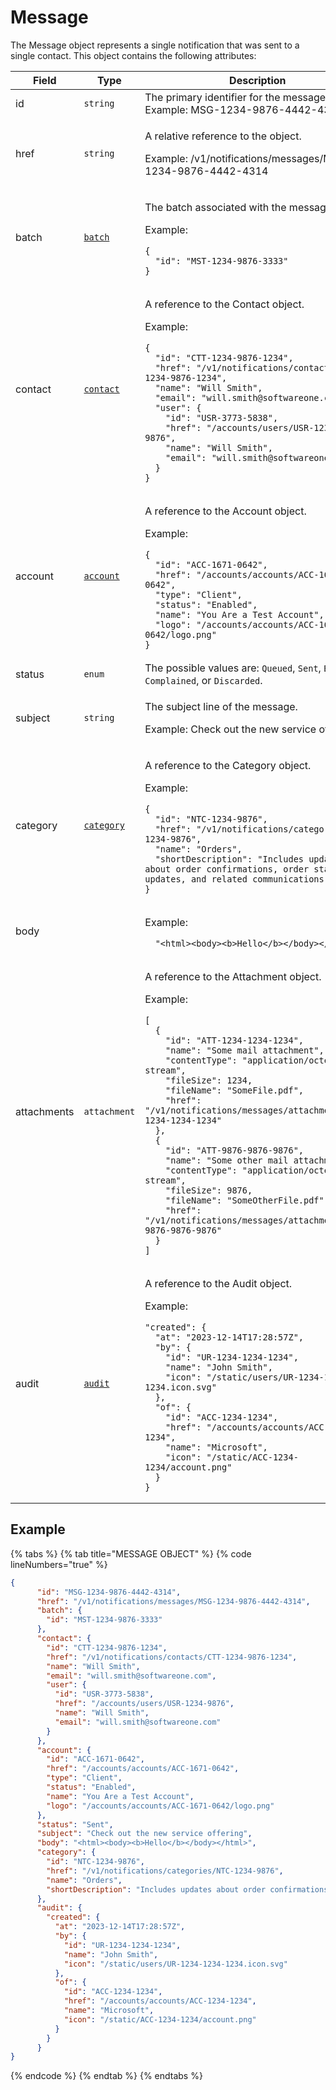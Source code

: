 # Message

The Message object represents a single notification that was sent to a single contact. This object contains the following attributes:

<table><thead><tr><th width="157">Field</th><th width="134">Type</th><th>Description</th></tr></thead><tbody><tr><td>id</td><td><code>string</code></td><td>The primary identifier for the message. Example: MSG-1234-9876-4442-4314</td></tr><tr><td>href</td><td><code>string</code></td><td><p>A relative reference to the object. </p><p>Example: /v1/notifications/messages/MSG-1234-9876-4442-4314</p></td></tr><tr><td>batch</td><td><a href="../batches/"><code>batch</code></a></td><td><p>The batch associated with the message. </p><p>Example:</p><pre class="language-json" data-overflow="wrap" data-line-numbers><code class="lang-json">{
  "id": "MST-1234-9876-3333"
}
</code></pre></td></tr><tr><td>contact</td><td><a href="../contacts/"><code>contact</code></a></td><td><p>A reference to the Contact object.</p><p>Example:</p><pre class="language-json" data-overflow="wrap" data-line-numbers><code class="lang-json">{
  "id": "CTT-1234-9876-1234",
  "href": "/v1/notifications/contacts/CTT-1234-9876-1234",
  "name": "Will Smith",
  "email": "will.smith@softwareone.com",
  "user": {
    "id": "USR-3773-5838",
    "href": "/accounts/users/USR-1234-9876",
    "name": "Will Smith",
    "email": "will.smith@softwareone.com"
  }
}
</code></pre></td></tr><tr><td>account</td><td><a href="../../accounts-api/account/"><code>account</code></a></td><td><p>A reference to the Account object. </p><p>Example:</p><pre class="language-json" data-overflow="wrap" data-line-numbers><code class="lang-json">{
  "id": "ACC-1671-0642",
  "href": "/accounts/accounts/ACC-1671-0642",
  "type": "Client",
  "status": "Enabled",
  "name": "You Are a Test Account",
  "logo": "/accounts/accounts/ACC-1671-0642/logo.png"
}
</code></pre></td></tr><tr><td>status</td><td><code>enum</code></td><td>The possible values are: <code>Queued</code>, <code>Sent</code>, <code>Bounced</code>, <code>Complained</code>, or <code>Discarded</code>.</td></tr><tr><td>subject</td><td><code>string</code></td><td><p>The subject line of the message. </p><p>Example: Check out the new service offering</p></td></tr><tr><td>category</td><td><a href="../categories/"><code>category</code></a></td><td><p>A reference to the Category object.  </p><p>Example:</p><pre class="language-json" data-overflow="wrap" data-line-numbers><code class="lang-json">{
  "id": "NTC-1234-9876",
  "href": "/v1/notifications/categories/NTC-1234-9876",
  "name": "Orders",
  "shortDescription": "Includes updates about order confirmations, order status updates, and related communications."
}
</code></pre></td></tr><tr><td>body</td><td> </td><td><p> Example: </p><pre class="language-json" data-overflow="wrap" data-line-numbers><code class="lang-json">  "&#x3C;html>&#x3C;body>&#x3C;b>Hello&#x3C;/b>&#x3C;/body>&#x3C;/html>"
</code></pre></td></tr><tr><td>attachments</td><td><code>attachment</code></td><td><p>A reference to the Attachment object. </p><p>Example:</p><pre class="language-json" data-overflow="wrap" data-line-numbers><code class="lang-json">[
  {
    "id": "ATT-1234-1234-1234",
    "name": "Some mail attachment",
    "contentType": "application/octet-stream",
    "fileSize": 1234,
    "fileName": "SomeFile.pdf",
    "href": "/v1/notifications/messages/attachments/ATT-1234-1234-1234"
  },
  {
    "id": "ATT-9876-9876-9876",
    "name": "Some other mail attachment",
    "contentType": "application/octet-stream",
    "fileSize": 9876,
    "fileName": "SomeOtherFile.pdf",
    "href": "/v1/notifications/messages/attachments/ATT-9876-9876-9876"
  }
]
</code></pre></td></tr><tr><td>audit</td><td><a href="../../common-api-objects/audit.md"><code>audit</code></a></td><td><p>A reference to the Audit object. </p><p>Example:</p><pre class="language-json" data-overflow="wrap" data-line-numbers><code class="lang-json">"created": { 
  "at": "2023-12-14T17:28:57Z", 
  "by": {
    "id": "UR-1234-1234-1234",
    "name": "John Smith",
    "icon": "/static/users/UR-1234-1234-1234.icon.svg"
  },
  "of": {
    "id": "ACC-1234-1234",
    "href": "/accounts/accounts/ACC-1234-1234",
    "name": "Microsoft",
    "icon": "/static/ACC-1234-1234/account.png"
  }
}
</code></pre></td></tr></tbody></table>

## Example

{% tabs %}
{% tab title="MESSAGE OBJECT" %}
{% code lineNumbers="true" %}
```json
{
      "id": "MSG-1234-9876-4442-4314",
      "href": "/v1/notifications/messages/MSG-1234-9876-4442-4314",
      "batch": {
        "id": "MST-1234-9876-3333"
      },
      "contact": {
        "id": "CTT-1234-9876-1234",
        "href": "/v1/notifications/contacts/CTT-1234-9876-1234",
        "name": "Will Smith",
        "email": "will.smith@softwareone.com",
        "user": {
          "id": "USR-3773-5838",
          "href": "/accounts/users/USR-1234-9876",
          "name": "Will Smith",
          "email": "will.smith@softwareone.com"
        }
      },
      "account": {
        "id": "ACC-1671-0642",
        "href": "/accounts/accounts/ACC-1671-0642",
        "type": "Client",
        "status": "Enabled",
        "name": "You Are a Test Account",
        "logo": "/accounts/accounts/ACC-1671-0642/logo.png"
      },
      "status": "Sent",
      "subject": "Check out the new service offering",
      "body": "<html><body><b>Hello</b></body></html>",
      "category": {
        "id": "NTC-1234-9876",
        "href": "/v1/notifications/categories/NTC-1234-9876",
        "name": "Orders",
        "shortDescription": "Includes updates about order confirmations, order status updates, and related communications."
      },
      "audit": {
        "created": {
          "at": "2023-12-14T17:28:57Z",
          "by": {
            "id": "UR-1234-1234-1234",
            "name": "John Smith",
            "icon": "/static/users/UR-1234-1234-1234.icon.svg"
          },
          "of": {
            "id": "ACC-1234-1234",
            "href": "/accounts/accounts/ACC-1234-1234",
            "name": "Microsoft",
            "icon": "/static/ACC-1234-1234/account.png"
          }
        }
      }
}
```
{% endcode %}
{% endtab %}
{% endtabs %}
